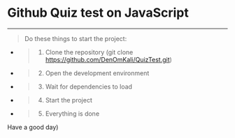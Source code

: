# Github Quiz test on JavaScript
***
> Do these things to start the project:
>
- >1. Clone the repository (git clone https://github.com/DenOmKali/QuizTest.git)
- >2. Open the development environment
- >3. Wait for dependencies to load
- >4. Start the project
- >5. Everything is done

Have a good day)